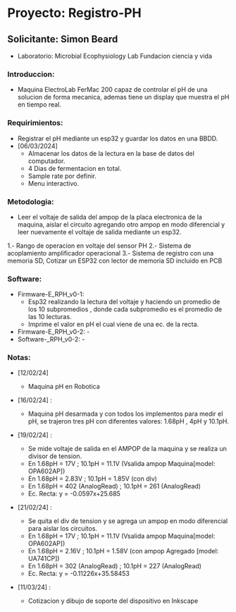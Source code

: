 # Proyecto: Registro-PH
## Solicitante: Simon Beard
- Laboratorio: Microbial Ecophysiology Lab Fundacion ciencia y vida

### Introduccion: 
- Maquina ElectroLab FerMac 200 capaz de controlar el pH de una solucion de forma mecanica, ademas tiene un display que muestra el pH en tiempo real.

### Requirimientos: 
- Registrar el pH mediante un esp32 y guardar los datos en una BBDD.
- [06/03/2024]
	- Almacenar los datos de la lectura en la base de datos del computador.
	- 4 Dias de fermentacion en total.
	- Sample rate por definir.
	- Menu interactivo.

### Metodologia: 
- Leer el voltaje de salida del ampop de la placa electronica de la maquina, aislar el circuito agregando otro ampop en modo diferencial y leer nuevamente el voltaje de salida mediante un esp32.

1.- Rango de operacion en voltaje del sensor PH
2.- Sistema de acoplamiento amplificador operacional
3.- Sistema de registro con una memoria SD, Cotizar un ESP32 con lector de memoria SD incluido en PCB

### Software: 
- Firmware-E_RPH_v0-1:
	- Esp32 realizando la lectura del voltaje y haciendo un promedio de los 10 subpromedios , donde cada subpromedio es el promedio de las 10 lecturas.
	- Imprime el valor en pH el cual viene de una ec. de la recta.
- Firmware-E_RPH_v0-2: -
- Software-_RPH_v0-2: -

### Notas:
- [12/02/24]
	- Maquina pH en Robotica 
- [16/02/24] : 
	- Maquina pH desarmada y con todos los implementos para medir el pH, se trajeron tres pH con diferentes valores: 1.68pH , 4pH y 10.1pH. 
- [19/02/24] : 
	- Se mide voltaje de salida en el AMPOP de la maquina y se realiza un divisor de tension. 
	- En 1.68pH = 17V ; 10.1pH = 11.1V (Vsalida ampop Maquina[model: OPA602AP])
	- En 1.68pH = 2.83V ; 10.1pH = 1.85V (con div)
	- En 1.68pH = 402 (AnalogRead) ; 10.1pH = 261 (AnalogRead)
	- Ec. Recta: y = -0.0597x+25.685

- [21/02/24] : 
	- Se quita el div de tension y se agrega un ampop en modo diferencial para aislar los circuitos. 
	- En 1.68pH = 17V ; 10.1pH = 11.1V (Vsalida ampop Maquina[model: OPA602AP])
	- En 1.68pH = 2.16V ; 10.1pH = 1.58V (con ampop Agregado [model: UA741CP])
	- En 1.68pH = 302 (AnalogRead) ; 10.1pH = 227 (AnalogRead)
	- Ec. Recta: y = -0.11226x+35.58453

- [11/03/24] : 
	- Cotizacion y dibujo de soporte del dispositivo en Inkscape


